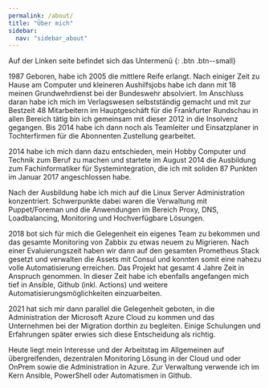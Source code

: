 ```yaml
---
permalink: /about/
title: "Über mich"
sidebar:
  nav: "sidebar_about"
---
```

Auf der Linken seite befindet sich das Untermenü
{: .btn .btn--small}

1987 Geboren, habe ich 2005 die mittlere Reife erlangt. Nach einiger Zeit zu Hause am Computer und kleineren Aushilfsjobs habe ich dann mit 18 meinen Grundwehrdienst bei der Bundeswehr absolviert. Im Anschluss daran habe ich mich im Verlagswesen selbstständig gemacht und mit zur Bestzeit 48 Mitarbeitern im Hauptgeschäft für die Frankfurter Rundschau in allen Bereich tätig bin ich gemeinsam mit dieser 2012 in die Insolvenz gegangen. Bis 2014 habe ich dann noch als Teamleiter und Einsatzplaner in Tochterfirmen für die Abonnenten Zustellung gearbeitet.

2014 habe ich mich dann dazu entschieden, mein Hobby Computer und Technik zum Beruf zu machen und startete im August 2014 die Ausbildung zum Fachinformatiker für Systemintegration, die ich mit soliden 87 Punkten im Januar 2017 angeschlossen habe.

Nach der Ausbildung habe ich mich auf die Linux Server Administration konzentriert. Schwerpunkte dabei waren die Verwaltung mit Puppet/Foreman und die Anwendungen im Bereich Proxy, DNS, Loadbalancing, Monitoring und Hochverfügbare Lösungen.

2018 bot sich für mich die Gelegenheit ein eigenes Team zu bekommen und das gesamte Monitoring von Zabbix zu etwas neuem zu Migrieren. Nach einer Evaluierungszeit haben wir dann auf den gesamten Prometheus Stack gesetzt und verwalten die Assets mit Consul und konnten somit eine nahezu volle Automatisierung erreichen. Das Projekt hat gesamt 4 Jahre Zeit in Anspruch genommen. In dieser Zeit habe ich ebenfalls angefangen mich tief in Ansible, Github (inkl. Actions) und weitere Automatisierungsmöglichkeiten einzuarbeiten.

2021 hat sich mir dann parallel die Gelegenheit geboten, in die Administration der Microsoft Azure Cloud zu kommen und das Unternehmen bei der Migration dorthin zu begleiten. Einige Schulungen und Erfahrungen später erwies sich diese Entscheidung als richtig.

Heute liegt mein Interesse und der Arbeitstag im Allgemeinen auf übergreifenden, dezentralen Monitoring Lösung in der Cloud und oder OnPrem sowie die Administration in Azure. Zur Verwaltung verwende ich im Kern Ansible, PowerShell oder Automatismen in Github.